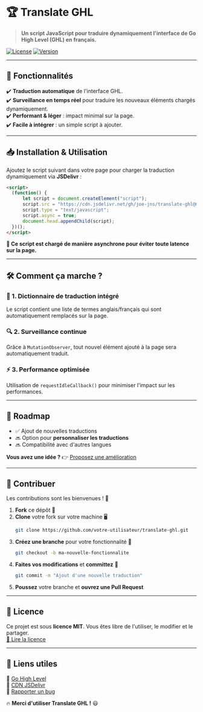 # 🏆 Translate GHL

> **Un script JavaScript pour traduire dynamiquement l'interface de Go High Level (GHL) en français.**  

[![License](https://img.shields.io/badge/License-MIT-blue.svg)](LICENSE)
[![Version](https://img.shields.io/github/v/release/joe-jns/translate-ghl)](https://github.com/joe-jns/translate-ghl/releases)

---

## 🚀 Fonctionnalités

✔️ **Traduction automatique** de l'interface GHL.  
✔️ **Surveillance en temps réel** pour traduire les nouveaux éléments chargés dynamiquement.  
✔️ **Performant & léger** : impact minimal sur la page.  
✔️ **Facile à intégrer** : un simple script à ajouter.  

---

## 📥 Installation & Utilisation

Ajoutez le script suivant dans votre page pour charger la traduction dynamiquement via **JSDelivr** :

```html
<script>
  (function() {
      let script = document.createElement("script");
      script.src = "https://cdn.jsdelivr.net/gh/joe-jns/translate-ghl@main/translation.js"; 
      script.type = "text/javascript";
      script.async = true;
      document.head.appendChild(script);
  })();
</script>
```

**🔹 Ce script est chargé de manière asynchrone pour éviter toute latence sur la page.**

---

## 🛠️ Comment ça marche ?

### 📌 1. Dictionnaire de traduction intégré  
Le script contient une liste de termes anglais/français qui sont automatiquement remplacés sur la page.

### 🔍 2. Surveillance continue  
Grâce à `MutationObserver`, tout nouvel élément ajouté à la page sera automatiquement traduit.

### ⚡ 3. Performance optimisée  
Utilisation de `requestIdleCallback()` pour minimiser l'impact sur les performances.

---

## 📅 Roadmap

- ✅ Ajout de nouvelles traductions  
- 🔜 Option pour **personnaliser les traductions**  
- 🔜 Compatibilité avec d'autres langues  

**Vous avez une idée ?** 👉 [Proposez une amélioration](https://github.com/joe-jns/translate-ghl/issues)

---

## 🤝 Contribuer

Les contributions sont les bienvenues ! 🚀  
1. **Fork** ce dépôt 🍴  
2. **Clone** votre fork sur votre machine 🖥️  
   ```sh
   git clone https://github.com/votre-utilisateur/translate-ghl.git
   ```
3. **Créez une branche** pour votre fonctionnalité 📌  
   ```sh
   git checkout -b ma-nouvelle-fonctionnalite
   ```
4. **Faites vos modifications** et **committez** 🚀  
   ```sh
   git commit -m "Ajout d'une nouvelle traduction"
   ```
5. **Poussez** votre branche et **ouvrez une Pull Request**  

---

## 📜 Licence

Ce projet est sous **licence MIT**. Vous êtes libre de l'utiliser, le modifier et le partager.  
[📄 Lire la licence](LICENSE)

---

## 🔗 Liens utiles

🔹 [Go High Level](https://www.gohighlevel.com/)  
🔹 [CDN JSDelivr](https://www.jsdelivr.com/)  
🔹 [Rapporter un bug](https://github.com/joe-jns/translate-ghl/issues)  

🔥 **Merci d'utiliser Translate GHL !** 😃
```